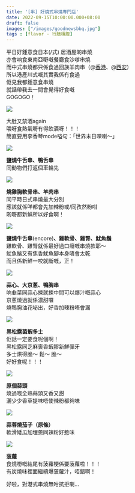```yaml
---
title: '[串] 好燒式串燒專門店'
date: 2022-09-15T10:00:00.000+08:00
draft: false
images: ["/images/goodnewsbbq.jpg"]
tags : [flavor - 行膳積腹]
---
```


平日好鍾意食日本(/式) 居酒屋啲串燒  
亦會响食東南亞嘢嘅餐廳食沙嗲串燒  
而中式串燒都只係食過回族羊肉串（@[香港](https://hidie.net/taimok/)、@[西安](https://hidie.net/xian1d/)）  
所以港產川式嘅其實我係冇食過  
佢見我都鍾意食串燒  
就話帶我去一間會覺得好食嘅  
GOGOGO！  

![](/images/goodnewsbbq1.jpg)

大肚又禁酒again  
喂呀食熱氣嘢冇得飲酒呀！！！  
簡直要用李香琴mode嗌句：「世界末日㗎喇～」  

![](/images/goodnewsbbq2.jpg)

**鹽燒牛舌串、鴨舌串**  
同動物們打返個車輪先  

![](/images/goodnewsbbq3.jpg)

**燒雞胸軟骨串、羊肉串**  
同平時日式串燒最大分別  
應該就係咩都會先加辣粉或/同孜然粉咁  
啲嘢都新鮮所以好食啊！  

![](/images/goodnewsbbq4.jpg)

**鹽燒牛舌串**(encore)**、雞軟骨、雞腎、魷魚鬚**  
雞軟骨、雞腎就係最好過口癮嘅串燒款耶～  
魷魚鬚又有焦香魷魚腳本身唔會太乾  
而且係新鮮一咬就斷嘅，正！  

![](/images/goodnewsbbq5.jpg)

**蒜心、大京蔥、鴨胸串**  
响韭菜同蒜心揀就揀中間可以爆汁嘅蒜心  
京蔥燒過就係濃甜囉  
燒鴨胸油花咇出，好香加辣粉唔會漏  

![](/images/goodnewsbbq.jpg)

**黑松露菌蝦多士**  
佢話一定要食呢個啊！  
黑松露同芝麻喪香蝦膠新鮮彈牙  
多士烘得脆～ 鬆～ 脆～  
好好食呢！！！  

![](/images/goodnewsbbq6.jpg)

**原個蒜頭**  
燒過嘅全熟蒜頭又香又甜  
灑少少香草提味唔使辣粉都夠味  

![](/images/goodnewsbbq7.jpg)

**蒜蓉燒茄子（原條）**  
軟滑矮瓜加埋蔥同辣粉好惹味  

![](/images/goodnewsbbq8.jpg)

**菠蘿**  
食燒嘢嘅結尾有菠蘿梗係要菠蘿啦！！！  
有炭燒味裡面繼續爆菠蘿汁，唔錯啊！  
  
好啦，對港式串燒無咁抗拒喇...  
